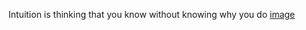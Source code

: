 Intuition is thinking that you know without knowing why you do [image](https://github.com/Alexandra0288/Alexandra02/assets/128102279/3f81d069-3426-40fe-a869-0f13841ce033)
